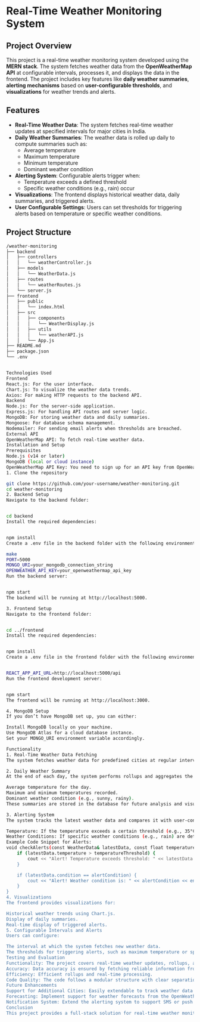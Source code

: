 # **Real-Time Weather Monitoring System**

## **Project Overview**
This project is a real-time weather monitoring system developed using the **MERN stack**. The system fetches weather data from the **OpenWeatherMap API** at configurable intervals, processes it, and displays the data in the frontend. The project includes key features like **daily weather summaries**, **alerting mechanisms** based on **user-configurable thresholds**, and **visualizations** for weather trends and alerts.

## **Features**
- **Real-Time Weather Data**: The system fetches real-time weather updates at specified intervals for major cities in India.
- **Daily Weather Summaries**: The weather data is rolled up daily to compute summaries such as:
  - Average temperature
  - Maximum temperature
  - Minimum temperature
  - Dominant weather condition
- **Alerting System**: Configurable alerts trigger when:
  - Temperature exceeds a defined threshold
  - Specific weather conditions (e.g., rain) occur
- **Visualizations**: The frontend displays historical weather data, daily summaries, and triggered alerts.
- **User Configurable Settings**: Users can set thresholds for triggering alerts based on temperature or specific weather conditions.

## **Project Structure**

```bash
/weather-monitoring
├── backend
│   ├── controllers
│   │   └── weatherController.js
│   ├── models
│   │   └── WeatherData.js
│   ├── routes
│   │   └── weatherRoutes.js
│   └── server.js
├── frontend
│   ├── public
│   │   └── index.html
│   ├── src
│   │   ├── components
│   │   │   └── WeatherDisplay.js
│   │   ├── utils
│   │   │   └── weatherAPI.js
│   │   └── App.js
├── README.md
├── package.json
└── .env


Technologies Used
Frontend
React.js: For the user interface.
Chart.js: To visualize the weather data trends.
Axios: For making HTTP requests to the backend API.
Backend
Node.js: For the server-side application.
Express.js: For handling API routes and server logic.
MongoDB: For storing weather data and daily summaries.
Mongoose: For database schema management.
Nodemailer: For sending email alerts when thresholds are breached.
External API
OpenWeatherMap API: To fetch real-time weather data.
Installation and Setup
Prerequisites
Node.js (v14 or later)
MongoDB (local or cloud instance)
OpenWeatherMap API Key: You need to sign up for an API key from OpenWeatherMap.
1. Clone the repository

git clone https://github.com/your-username/weather-monitoring.git
cd weather-monitoring
2. Backend Setup
Navigate to the backend folder:


cd backend
Install the required dependencies:


npm install
Create a .env file in the backend folder with the following environment variables:

make
PORT=5000
MONGO_URI=your_mongodb_connection_string
OPENWEATHER_API_KEY=your_openweathermap_api_key
Run the backend server:


npm start
The backend will be running at http://localhost:5000.

3. Frontend Setup
Navigate to the frontend folder:


cd ../frontend
Install the required dependencies:


npm install
Create a .env file in the frontend folder with the following environment variables:


REACT_APP_API_URL=http://localhost:5000/api
Run the frontend development server:


npm start
The frontend will be running at http://localhost:3000.

4. MongoDB Setup
If you don’t have MongoDB set up, you can either:

Install MongoDB locally on your machine.
Use MongoDB Atlas for a cloud database instance.
Set your MONGO_URI environment variable accordingly.

Functionality
1. Real-Time Weather Data Fetching
The system fetches weather data for predefined cities at regular intervals (configurable, e.g., every 5 minutes) using the OpenWeatherMap API. This data is stored in the MongoDB database and displayed in the frontend.

2. Daily Weather Summary
At the end of each day, the system performs rollups and aggregates the weather data into daily summaries, including:

Average temperature for the day.
Maximum and minimum temperatures recorded.
Dominant weather condition (e.g., sunny, rainy).
These summaries are stored in the database for future analysis and visualizations.

3. Alerting System
The system tracks the latest weather data and compares it with user-configurable thresholds. Users can set alerts for:

Temperature: If the temperature exceeds a certain threshold (e.g., 35°C).
Weather Conditions: If specific weather conditions (e.g., rain) are detected.
Example Code Snippet for Alerts:
void checkAlerts(const WeatherData& latestData, const float temperatureThreshold, const string& alertCondition) {
    if (latestData.temperature > temperatureThreshold) {
        cout << "Alert! Temperature exceeds threshold: " << latestData.temperature << "°C" << endl;
    }

    if (latestData.condition == alertCondition) {
        cout << "Alert! Weather condition is: " << alertCondition << endl;
    }
}
4. Visualizations
The frontend provides visualizations for:

Historical weather trends using Chart.js.
Display of daily summaries.
Real-time display of triggered alerts.
5. Configurable Intervals and Alerts
Users can configure:

The interval at which the system fetches new weather data.
The thresholds for triggering alerts, such as maximum temperature or specific weather conditions.
Testing and Evaluation
Functionality: The project covers real-time weather updates, rollups, alerting, and visualization.
Accuracy: Data accuracy is ensured by fetching reliable information from OpenWeatherMap and properly processing it.
Efficiency: Efficient rollups and real-time processing.
Code Quality: The code follows a modular structure with clear separation of concerns.
Future Enhancements
Support for Additional Cities: Easily extendable to track weather data from more cities.
Forecasting: Implement support for weather forecasts from the OpenWeatherMap API.
Notification System: Extend the alerting system to support SMS or push notifications.
Conclusion
This project provides a full-stack solution for real-time weather monitoring with key features like data rollups, alerts, and visualizations. By following the setup instructions, you can run the application locally and customize it to your needs.
